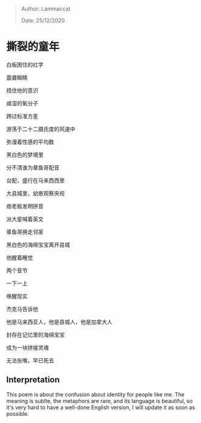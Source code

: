 > Author: Lammaccat
>
> Date: 25/12/2020



# 撕裂的童年



白板困住的红字

震聋眼睛

捂住他的意识



咸湿的氧分子

跨过标准方差

游荡于二十二摄氏度的风速中

弥漫着性感的平均数



黑白色的梦境里

分不清谁为章鱼哥配音

台配，盛行在马来西西里

大县城里，幼崽观察央视



痞老板发明拼音

派大星喊着英文

章鱼哥换走邻家

黑白色的海绵宝宝离开县城



他醒着睡觉

两个音节

一下一上

唤醒现实



杰克马告诉他

他是马来西亚人，他是县城人，他是加拿大人



封存在记忆里的海绵宝宝

成为一块拼接灵魂

无法张嘴，早已死去



## Interpretation

This poem is about the confusion about identity for people like me. The meaning is sublte, the metaphors are rare, and its language is beautiful, so it's very hard to have a well-done English version, I will update it as soon as possible.